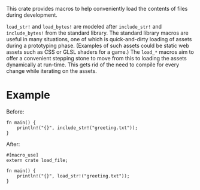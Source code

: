 This crate provides macros to help conveniently load the contents of
files during development.

`load_str!` and `load_bytes!` are modeled after `include_str!` and
`include_bytes!` from the standard library. The standard library macros
are useful in many situations, one of which is quick-and-dirty loading of
assets during a prototyping phase. (Examples of such assets could be
static web assets such as CSS or GLSL shaders for a game.) The `load_*`
macros aim to offer a convenient stepping stone to move from this to
loading the assets dynamically at run-time. This gets rid of the need to
compile for every change while iterating on the assets.

# Example
Before:

    fn main() {
        println!("{}", include_str!("greeting.txt"));
    }

After:

    #[macro_use]
    extern crate load_file;

    fn main() {
        println!("{}", load_str!("greeting.txt"));
    }
